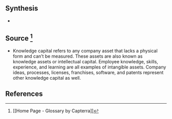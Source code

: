 ## Synthesis
- 
## Source [^1]
- Knowledge capital refers to any company asset that lacks a physical form and can’t be measured. These assets are also known as knowledge assets or intellectual capital. Employee knowledge, skills, experience, and learning are all examples of intangible assets. Company ideas, processes, licenses, franchises, software, and patents represent other knowledge capital as well.
## References

[^1]: [[Home Page - Glossary by Capterra]]